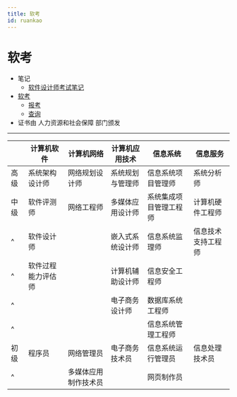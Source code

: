 ```yaml
---
title: 软考
id: ruankao
---
```


# 软考

- 笔记
  - [软件设计师考试笔记](https://wener.me/story/rk-software-designer/)
- [软考](https://www.ruankao.org.cn/)
  - [报考](https://bm.ruankao.org.cn/sign/welcome)
  - [查询](https://query.ruankao.org.cn/)
- 证书由 人力资源和社会保障 部门颁发

---

|      | 计算机软件         | 计算机网络           | 计算机应用技术   | 信息系统               | 信息服务           |
| ---- | ------------------ | -------------------- | ---------------- | ---------------------- | ------------------ |
| 高级 | 系统架构设计师     | 网络规划设计师       | 系统规划与管理师 | 信息系统项目管理师     | 系统分析师         |
| 中级 | 软件评测师         | 网络工程师           | 多媒体应用设计师 | 系统集成项目管理工程师 | 计算机硬件工程师   |
| ^    | 软件设计师         |                      | 嵌入式系统设计师 | 信息系统监理师         | 信息技术支持工程师 |
| ^    | 软件过程能力评估师 |                      | 计算机辅助设计师 | 信息安全工程师         |
| ^    |                    |                      | 电子商务设计师   | 数据库系统工程师       |
| ^    |                    |                      |                  | 信息系统管理工程师     |
| 初级 | 程序员             | 网络管理员           | 电子商务技术员   | 信息系统运行管理员     | 信息处理技术员     |
| ^    |                    | 多媒体应用制作技术员 |                  | 网页制作员             |
